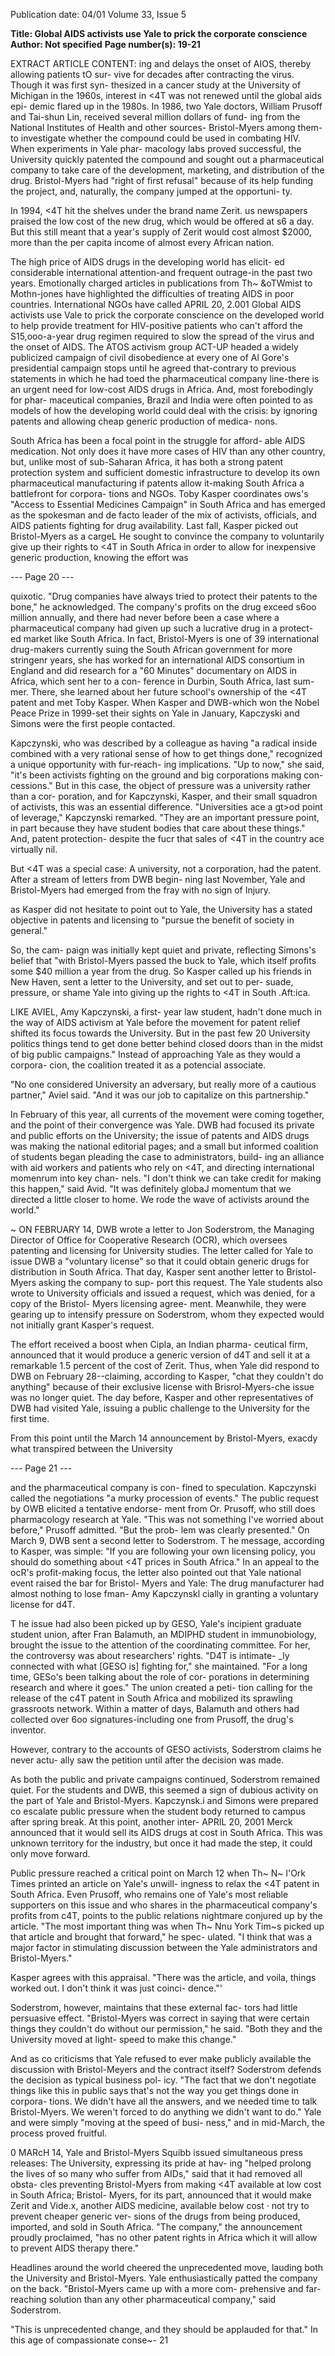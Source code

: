 Publication date: 04/01
Volume 33, Issue 5

**Title: Global AIDS activists use Yale to prick the corporate conscience**
**Author: Not specified**
**Page number(s): 19-21**

EXTRACT ARTICLE CONTENT:
ing and delays the onset of AIOS, thereby allowing patients tO sur-
vive for decades after contracting the virus. Though it was first syn-
thesized in a cancer study at the University of Michigan in the 
1960s, interest in <4T was not renewed until the global aids epi-
demic flared up in the 1980s. In 1986, two Yale doctors, William 
Prusoff and Tai-shun Lin, received several million dollars of fund-
ing from the National Institutes of Health and other sources-
Bristol-Myers among them-to investigate whether the compound 
could be used in combating HIV. When experiments in Yale phar-
macology labs proved successful, the University quickly patented 
the compound and sought out a pharmaceutical company to take 
care of the development, marketing, and distribution of the drug. 
Bristol-Myers had "right of first refusal" because of its help funding 
the project, and, naturally, the company jumped at the opportuni-
ty. 

In 1994, <4T hit the shelves under the brand name Zerit. us 
newspapers praised the low cost of the new drug, which would be 
offered at s6 a day. But this still meant that a year's supply of Zerit 
would cost almost $2000, more than the per capita income of 
almost every African nation. 

The high price of AIDS drugs in the developing world has elicit-
ed considerable international attention-and frequent outrage-in 
the past two years. Emotionally charged articles in publications 
from Th~ &oTWmist to Mothn-jones have highlighted the difficulties 
of treating AIDS in poor countries. International NGOs have called 
APRIL 20, 2.001 
Global AIDS 
activists use 
Vale to prick the 
corporate 
conscience 
on the developed world to help provide treatment for HIV-positive 
patients who can't afford the S15,ooo-a-year drug regimen required 
to slow the spread of the virus and the onset of AIDS. The ATOS 
activism group ACT-UP headed a widely publicized campaign of civil 
disobedience at every one of Al Gore's presidential campaign stops 
until he agreed that-contrary to previous statements in which he 
had toed the pharmaceutical company line-there is an urgent need 
for low-cost AIDS drugs in Africa. And, most forebodingly for phar-
maceutical companies, Brazil and India were often pointed to as 
models of how the developing world could deal with the crisis: by 
ignoring patents and allowing cheap generic production of medica-
nons. 

South Africa has been a focal point in the struggle for afford-
able AIDS medication. Not only does it have more cases of HIV than 
any other country, but, unlike most of sub-Saharan Africa, it has 
both a strong patent protection system and sufficient domestic 
infrastructure to develop its own pharmaceutical manufacturing if 
patents allow it-making South Africa a battlefront for corpora-
tions and NGOs. Toby Kasper coordinates ows's "Access to Essential 
Medicines Campaign" in South Africa and has emerged as the 
spokesman and de facto leader of the mix of activists, officials, and 
AIDS patients fighting for drug availability. Last fall, Kasper picked 
out Bristol-Myers as a cargeL He sought to convince the company 
to voluntarily give up their rights to <4T in South Africa in order 
to allow for inexpensive generic production, knowing the effort was 


--- Page 20 ---

quixotic. "Drug companies have always 
tried to protect their patents to the bone," 
he acknowledged. The company's profits 
on the drug exceed s6oo million annually, 
and there had never before been a case 
where a pharmaceutical company had 
given up such a lucrative drug in a protect-
ed market like South Africa. In fact, 
Bristol-Myers is one of 39 international 
drug-makers currently suing the South 
African government for more stringenr 
years, she has worked for an international 
AIDS consortium in England and did 
research for a "60 Minutes" documentary 
on AIDS in Africa, which sent her to a con-
ference in Durbin, South Africa, last sum-
mer. There, she learned about her future 
school's ownership of the <4T patent 
and met Toby Kasper. When Kasper and 
DWB-which won the Nobel Peace Prize in 
1999-set their sights on Yale in January, 
Kapczyski and Simons were the first people 
contacted. 

Kapczynski, who was described by a 
colleague as having "a radical inside 
combined with a very rational 
sense of how to get things 
done," recognized a unique 
opportunity with fur-reach-
ing implications. "Up to now," she 
said, "it's been activists fighting on the 
ground and big corporations making con-
cessions." But in this case, the object of 
pressure was a university rather than a cor-
poration, and for Kapczynski, Kasper, and 
their small squadron of activists, this was 
an essential difference. "Universities ace a 
gt>od point of leverage," Kapczynski 
remarked. "They are an important pressure 
point, in part because they have student 
bodies that care about these things." And, 
patent 
protection-
despite the fucr that sales 
of <4T in the country ace 
virtually nil. 

But <4T was a special 
case: A university, not a 
corporation, 
had 
the 
patent. After a stream of 
letters from DWB begin-
ning 
last 
November, 
Yale and 
Bristol-Myers 
had emerged 
from the fray 
with no sign of 
Injury. 

as Kasper did not hesitate 
to point out to Yale, the 
University has a stated 
objective in patents and 
licensing to "pursue the 
benefit of society in 
general." 

So, the cam-
paign was initially kept 
quiet and private, reflecting 
Simons's belief that "with 
Bristol-Myers passed the 
buck to Yale, which itself profits some $40 
million a year from the drug. So Kasper 
called up his friends in New Haven, sent a 
letter to the University, and set out to per-
suade, pressure, or shame Yale into giving 
up the rights to <4T in South .Aft:ica. 

LIKE AVIEL, Amy Kapczynski, a first-
year law student, hadn't done much in the 
way of AIDS activism at Yale before the 
movement for patent relief shifted its focus 
towards the University. But in the past few 
20 
University politics things tend to get done 
better behind closed doors than in the 
midst of big public campaigns." Instead of 
approaching Yale as they would a corpora-
cion, the coalition treated it as a potencial 
associate. 

"No 
one 
considered 
University an adversary, but really more of 
a cautious partner," Aviel said. "And it was 
our job to capitalize on this partnership." 

In February of this year, all currents of 
the movement were coming together, and 
the point of their convergence was Yale. 
DWB had focused its private and public 
efforts on the University; the issue of 
patents and AIDS drugs was making the 
national editorial pages; and a small but 
informed coalition of students began 
pleading the case to administrators, build-
ing an alliance with aid workers and 
patients who rely on <4T, and directing 
international momenrum into key chan-
nels. "I don't think we can take credit for 
making this happen," said Avid. "It was 
definitely globaJ momentum that we 
directed a little closer to home. We rode the 
wave of activists around the world." 

~ 
ON 
FEBRUARY 14, DWB wrote a letter 
to Jon Soderstrom, the Managing 
Director of 
Office 
for 
Cooperative Research (OCR), which 
oversees patenting and licensing for 
University studies. The letter called for Yale 
to issue DWB a "voluntary license" so that it 
could obtain generic drugs for distribution 
in South Africa. That day, Kasper 
sent another letter to Bristol-
Myers asking the company to sup-
port this request. The Yale students 
also 
wrote 
to 
University 
officials 
and issued a request, 
which was denied, for 
a copy of the Bristol-
Myers licensing agree-
ment. Meanwhile, they were gearing up to 
intensify pressure on Soderstrom, whom 
they expected would not initially grant 
Kasper's request. 

The effort received a boost 
when Cipla, an Indian pharma-
ceutical firm, announced that it 
would produce a generic version of 
d4T and sell it at a remarkable 1.5 percent 
of the cost of Zerit. Thus, when Yale did 
respond to DWB on February 28--claiming, 
according to Kasper, "chat they couldn't do 
anything" because of their exclusive license 
with Brisrol-Myers-che issue was no 
longer quiet. The day before, Kasper and 
other representatives of DWB had visited 
Yale, issuing a public challenge to the 
University for the first time. 

From this point until the March 14 
announcement by Bristol-Myers, exacdy 
what transpired between the University 


--- Page 21 ---

and the pharmaceutical company is con-
fined to speculation. Kapczynski called the 
negotiations "a murky procession 
of events." The public request by 
OWB elicited a tentative endorse-
ment from Or. Prusoff, who still 
does pharmacology research at 
Yale. "This was not something 
I've worried 
about before," 
Prusoff admitted. "But the prob-
lem was clearly presented." On 
March 9, DWB sent a second letter 
to Soderstrom. T he message, 
according to Kasper, was simple: 
"If you are following your own 
licensing policy, you should do 
something about <4T prices in 
South Africa." In an appeal to the 
ocR's profit-making focus, the 
letter also pointed out that Yale 
national event raised the bar for Bristol-
Myers and Yale: The drug manufacturer 
had almost nothing to lose fman-
Amy Kapczynskl 
cially in granting a voluntary 
license for d4T. 

T he issue had also been picked up by 
GESO, Yale's incipient graduate student 
union, after Fran Balamuth, an MDIPHD 
student in immunobiology, brought the 
issue to the attention of the coordinating 
committee. For her, the controversy was 
about researchers' rights. "D4T is intimate-
_ly connected with what [GESO is] fighting 
for," she maintained. "For a long time, 
GESo's been talking about the role of cor-
porations in determining research and 
where it goes." The union created a peti-
tion calling for the release of the c4T 
patent in South Africa and mobilized its 
sprawling grassroots network. Within a 
matter of days, Balamuth and others had 
collected over 6oo signatures-including 
one from Prusoff, the drug's inventor. 

However, contrary to the accounts of GESO 
activists, Soderstrom claims he never actu-
ally saw the petition until after the 
decision was made. 

As both the public and private 
campaigns 
continued, Soderstrom 
remained quiet. For the students and DWB, 
this seemed a sign of dubious activity on 
the part of Yale and Bristol-Myers. 
Kapczynsk.i and Simons were prepared co 
escalate public pressure when the student 
body returned to campus after spring 
break. At this point, another inter-
APRIL 20, 2001 
Merck announced that it would sell its 
AIDS drugs at cost in South Africa. This 
was unknown territory for the industry, 
but once it had made the step, it could 
only move forward. 

Public pressure reached a critical 
point on March 12 when Th~ N~ l'Ork 
Times printed an article on Yale's unwill-
ingness to relax the <4T patent in South 
Africa. Even Prusoff, who remains one of 
Yale's most reliable supporters on this issue 
and who shares in the pharmaceutical 
company's profits from c4T, points to the 
public relations nightmare conjured up by 
the article. "The most important thing was 
when Th~ Nnu York Tim~s picked up that 
article and brought that forward," he spec-
ulated. "I think that was a major factor in 
stimulating discussion between the Yale 
administrators and Bristol-Myers." 

Kasper 
agrees 
with 
this 
appraisal. "There was the 
article, and voila, things 
worked out. I don't 
think it was just coinci-
dence."' 

Soderstrom, however, 
maintains that these external fac-
tors had little persuasive effect. 
"Bristol-Myers was correct in saying that 
were certain things they couldn't 
do without our permission," he said. "Both 
they and the University moved at light-
speed to make this change." 

And as co criticisms that Yale 
refused to ever make publicly 
available the discussion with 
Bristol-Meyers and the contract 
itself? Soderstrom defends the 
decision as typical business pol-
icy. "The fact that we don't 
negotiate things like this in 
public says that's not the way 
you get things done in corpora-
tions. We didn't have all the 
answers, and we needed time to 
talk 
Bristol-Myers. We 
weren't forced to do anything 
we didn't want to do." Yale and 
were 
simply 
"moving at the speed of busi-
ness," and in mid-March, the 
process proved fruitful. 

0 
MARcH 14, Yale and Bristol-Myers 
Squibb issued simultaneous press releases: 
The University, expressing its pride at hav-
ing "helped prolong the lives of so many 
who suffer from AIDs," said 
that it had removed all obsta-
cles preventing Bristol-Myers 
from making <4T available at 
low cost in South Africa; Bristol-
Myers, for its part, announced that it 
would make Zerit and Vide.x, another 
AIDS medicine, available below cost · 
not try to prevent cheaper generic ver-
sions of the drugs from being produced, 
imported, and sold in South Africa. "The 
company," the announcement proudly 
proclaimed, "has no other patent rights in 
Africa which it will allow to prevent AIDS 
therapy there." 

Headlines around the world 
cheered the unprecedented move, 
lauding both the University and 
Bristol-Myers. Yale enthusiastically 
patted the company on the back. 
"Bristol-Myers came up with a more com-
prehensive and far-reaching solution than 
any other pharmaceutical company," said 
Soderstrom. 

"This is 
unprecedented 
change, and they should be applauded for 
that." In this age of compassionate conse~-
21